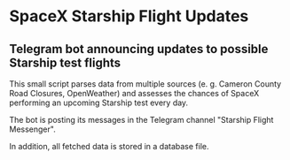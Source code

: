 # SpaceX Starship Flight Updates
## Telegram bot announcing updates to possible Starship test flights

This small script parses data from multiple sources (e. g. Cameron County Road Closures, OpenWeather) and assesses the chances of SpaceX performing an upcoming Starship test every day.

The bot is posting its messages in the Telegram channel "Starship Flight Messenger".

In addition, all fetched data is stored in a database file.
